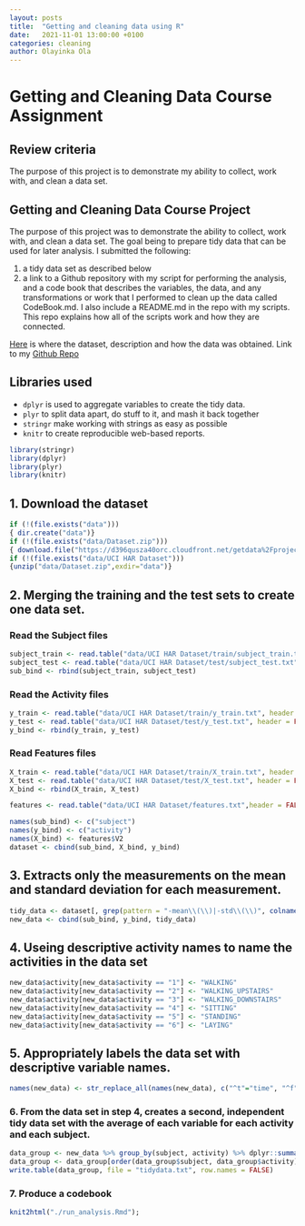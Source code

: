 ```yaml
---
layout: posts
title:  "Getting and cleaning data using R"
date:   2021-11-01 13:00:00 +0100
categories: cleaning
author: Olayinka Ola
---
```


# **Getting and Cleaning Data Course Assignment**

## **Review criteria**

The purpose of this project is to demonstrate my ability to collect, work with, and clean a data set.

## **Getting and Cleaning Data Course Project**

The purpose of this project was to demonstrate the ability to collect, work with, and clean a data set. The goal being to prepare tidy data that can be used for later analysis. I submitted the following:

1. a tidy data set as described below
2. a link to a Github repository with my script for performing the analysis, and a code book that describes the variables, the data, and any transformations or work that I performed to clean up the data called CodeBook.md. I also include a README.md in the repo with my scripts. This repo explains how all of the scripts work and how they are connected.


[Here][Here] is where the dataset, description and how the data was obtained.
Link to my [Github Repo][Github Repo]

## **Libraries used**

- `dplyr` is used to aggregate variables to create the tidy data.
- `plyr` to split data apart, do stuff to it, and mash it back together
- `stringr` make working with strings as easy as possible
- `knitr` to create reproducible web-based reports.

```r
library(stringr)
library(dplyr)
library(plyr)
library(knitr)
```

## 1. Download the dataset
```r
if (!(file.exists("data")))
{ dir.create("data")}
if (!(file.exists("data/Dataset.zip")))
{ download.file("https://d396qusza40orc.cloudfront.net/getdata%2Fprojectfiles%2FUCI%20HAR%20Dataset.zip",destfile ="data/Dataset.zip", method="curl")}
if (!(file.exists("data/UCI HAR Dataset")))
{unzip("data/Dataset.zip",exdir="data")}
```

## 2. Merging the training and the test sets to create one data set.
### Read the Subject files

```r
subject_train <- read.table("data/UCI HAR Dataset/train/subject_train.txt", header = FALSE, sep = "")
subject_test <- read.table("data/UCI HAR Dataset/test/subject_test.txt", header = FALSE, sep = "")
sub_bind <- rbind(subject_train, subject_test)
```

### Read the Activity files
```r
y_train <- read.table("data/UCI HAR Dataset/train/y_train.txt", header = FALSE, sep = "")
y_test <- read.table("data/UCI HAR Dataset/test/y_test.txt", header = FALSE, sep = "")
y_bind <- rbind(y_train, y_test)
```

### Read Features files
```r
X_train <- read.table("data/UCI HAR Dataset/train/X_train.txt", header = FALSE, sep = "")
X_test <- read.table("data/UCI HAR Dataset/test/X_test.txt", header = FALSE, sep = "")
X_bind <- rbind(X_train, X_test)

features <- read.table("data/UCI HAR Dataset/features.txt",header = FALSE, sep = "")

names(sub_bind) <- c("subject")
names(y_bind) <- c("activity")
names(X_bind) <- features$V2
dataset <- cbind(sub_bind, X_bind, y_bind)
```

## 3. Extracts only the measurements on the mean and standard deviation for each measurement.
```r
tidy_data <- dataset[, grep(pattern = "-mean\\(\\)|-std\\(\\)", colnames(dataset))]
new_data <- cbind(sub_bind, y_bind, tidy_data)
```

## 4. Useing descriptive activity names to name the activities in the data set
```r
new_data$activity[new_data$activity == "1"] <- "WALKING"
new_data$activity[new_data$activity == "2"] <- "WALKING_UPSTAIRS"
new_data$activity[new_data$activity == "3"] <- "WALKING_DOWNSTAIRS"
new_data$activity[new_data$activity == "4"] <- "SITTING"
new_data$activity[new_data$activity == "5"] <- "STANDING"
new_data$activity[new_data$activity == "6"] <- "LAYING"
```

## 5. Appropriately labels the data set with descriptive variable names.
```r
names(new_data) <- str_replace_all(names(new_data), c("^t"="time", "^f"="frequency", "Acc"="Accelerometer", "Gyro"="Gyroscope", "Mag"="Magnitude", "BodyBody"="Body"))
```

### 6. From the data set in step 4, creates a second, independent tidy data set with the average of each variable for each activity and each subject.
```r
data_group <- new_data %>% group_by(subject, activity) %>% dplyr::summarise(across(everything(), list(mean)))
data_group <- data_group[order(data_group$subject, data_group$activity),]
write.table(data_group, file = "tidydata.txt", row.names = FALSE)
```

### 7. Produce a codebook
```r
knit2html("./run_analysis.Rmd");
```

[Here]: http://archive.ics.uci.edu/ml/datasets/Human+Activity+Recognition+Using+Smartphones
[Github Repo]: https://github.com/hightowerr/datasciencecoursera/tree/master/Getting%20and%20cleaning%20Data
